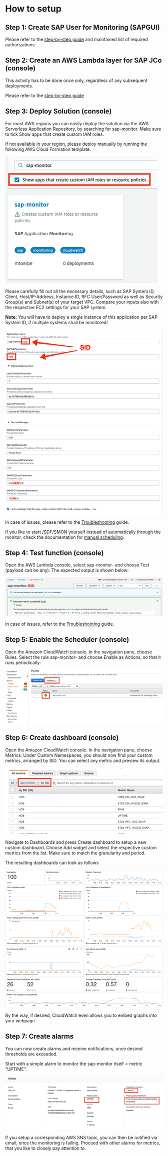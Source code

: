 # How to setup

## Step 1: Create SAP User for Monitoring (SAPGUI)

Please refer to the [step-by-step guide](Create_SAP_Monitoring_User.md) and maintained list of required authorizations.

## Step 2: Create an AWS Lambda layer for SAP JCo (console)

This activity has to be done once only, regardless of any subsequent deployments. 

Please refer to the [step-by-step guide](Create_AWS_Lambda_layer_for_SAP_Jco.md)

## Step 3: Deploy Solution (console)

For most AWS regions you can easily deploy the solution via the AWS Serverless Application Repository, by searching for sap-monitor. Make sure to tick Show apps that create custom IAM roles. 

If not available in your region, please deploy manually by running the following AWS Cloud Formation template.

![CWAlarm](../assets/sar.png)

Please carefully fill out all the necessary details, such as SAP System ID, Client, Host/IP-Address, Instance ID, RFC User/Password as well as Security Group(s) and Subnet(s) of your target VPC. Compare your inputs also with the respective EC2 settings for your SAP system. 

**Note:** You will have to deploy a single instance of this application per SAP System ID, if multiple systems shall be monitored!

![CWAlarm](../assets/sam.png)

In case of issues, please refer to the [Troubleshooting](Troubleshooting.md) guide. 

If you like to start /SDF/SMON yourself instead of automatically through the monitor, check the documentation for [manual scheduling](Schedule_SDF_SMON_manually.md).

## Step 4: Test function (console)

Open the AWS Lambda console, select sap-monitor-<SID> and choose Test (payload can be any). The expected output is shown below:

![CWAlarm](../assets/lambda.png)

In case of issues, refer to the [Troubleshooting](Troubleshooting.md) guide.

## Step 5: Enable the Scheduler (console)

Open the Amazon CloudWatch console. In the navigation pane, choose Rules. Select the rule sap-monitor-<SID> and choose Enable as Actions, so that it runs periodically: 

![CWAlarm](../assets/scheduler.png)

## Step 6: Create dashboard (console)

Open the Amazon CloudWatch console. In the navigation pane, choose Metrics. Under Custom Namespaces, you should now find your custom metrics, arranged by SID. You can select any metric and preview its output.

![CWAlarm](../assets/cw_metrics.png)

Navigate to Dashboards and press Create dashboard to setup a new custom dashboard. Choose Add widget and select the respective custom metrics from the list. Make sure to match the granularity and period. 

The resulting dashboards can look as follows

![Dashboard1](../assets/cw_dashboard1.png)
![Dashboard1](../assets/cw_dashboard2.png)

By the way, if desired, CloudWatch even allows you to embed graphs into your webpage.

## Step 7: Create alarms

You can now create alarms and receive notifications, once desired thresholds are exceeded.

Start with a simple alarm to monitor the sap-monitor itself = metric “UPTIME”:
 
![CWAlarm](../assets/cw_alarm.png)

If you setup a corresponding AWS SNS topic, you can then be notified via email, once the monitoring is failing. Proceed with other alarms for metrics, that you like to closely pay attention to.